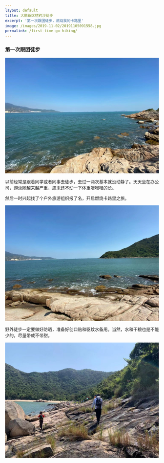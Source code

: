 ```yaml
---
layout: default
title: 大鹏新区桔钓沙徒步
excerpt: '第一次跟团徒步，燃烧我的卡路里'
image: /images/2019-11-02/20191105091558.jpg
permalink: /first-time-go-hiking/
---
```


<article>
	<h3>第一次跟团徒步</h3>
	<p><img src="/images/2019-11-02/20191105091558.jpg"></p>
	<p>	以前经常是跟着同学或者同事去徒步，去过一两次基本就没动静了。天天坐在办公司，游泳圈越来越严重，周末还不动一下体重噌噌噌的长。</p>
	<p>	然后一时兴起找了个户外旅游组织报了名，开启燃烧卡路里之旅。</p>
	<p><img src="/images/2019-11-02/20191105091612.jpg"></p>
	<p>	野外徒步一定要做好防晒，准备好创口贴和驱蚊水备用。当然，水和干粮也是不能少的，尽量带咸不带甜。</p>
	<p><img src="/images/2019-11-02/20191105091620.jpg"></p>
</article>

